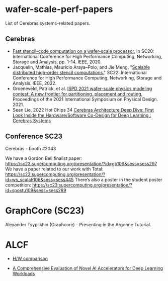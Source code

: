 # wafer-scale-perf-papers
List of Cerebras systems-related papers.

## Cerebras
- [Fast stencil-code computation on a wafer-scale processor.](https://arxiv.org/pdf/2010.03660.pdf?trk=public_post_comment-text) In SC20: International Conference for High Performance Computing, Networking, Storage and Analysis, pp. 1-14. IEEE, 2020.
- Jacquelin, Mathias, Mauricio Araya–Polo, and Jie Meng. "[Scalable distributed high-order stencil computations.](https://ieeexplore.ieee.org/iel7/10046045/10045783/10046080.pdf?casa_token=vwz495dv96QAAAAA:qfFrpLbOIP8CCfDWzsxcBcDIn1BF9270TViJ-PSPzf4JjVnC-FcbHw8oKjL-Sw_366zFzK0e)" SC22: International Conference for High Performance Computing, Networking, Storage and Analysis. IEEE, 2022.
- Groeneveld, Patrick, et al. [ISPD 2021 wafer-scale physics modeling contest: A new frontier for partitioning, placement and routing.](https://dl.acm.org/doi/pdf/10.1145/3439706.3446904?casa_token=D1GwF3wH88sAAAAA:2xGUZpuO1qhxQJRgYpa4J2xZi7V9pRSe6WlpIJ39yiJVdKKIysrD3yq8tAzClLx7F0Az1CUVB_9F) Proceedings of the 2021 International Symposium on Physical Design. 2021.
- Sean Lie, 2022 Hot Chips 34 [Cerebras Architecture Deep Dive: First Look Inside the Hardware/Software Co-Design for Deep Learning : Cerebras Systems](https://8968533.fs1.hubspotusercontent-na1.net/hubfs/8968533/IEEE%20Micro%202023-03%20Hot%20Chips%2034%20Cerebras%20Architecture%20Deep%20Dive.pdf)



## Conference SC23
Cerebras - booth #2043

We have a Gordon Bell finalist paper: https://sc23.supercomputing.org/presentation/?id=gb109&sess=sess297
We have a paper related to our work with Total: https://sc23.supercomputing.org/presentation/?id=ws_scalah106&sess=sess445
There’s also a poster in the student poster competition: https://sc23.supercomputing.org/presentation/?id=spostu109&sess=sess289

# GraphCore (SC23)
Alexander Tsyplikhin (Graphcore) - Presenting in the Argonne Tutorial.


# ALCF
 - [H/W comparison](https://pdf.sciencedirectassets.com/271017/1-s2.0-S1383762122X00076/1-s2.0-S1383762122001138/main.pdf?X-Amz-Security-Token=IQoJb3JpZ2luX2VjEEYaCXVzLWVhc3QtMSJIMEYCIQDQFFhB9mQXijHYjVp03y3kVqXDsXlbS5bNr0c68pf4TQIhANLhrX8UZKkQFF1XTkKm5OpJ7rZ1HjxYNMQSPrFHQCqpKrIFCG8QBRoMMDU5MDAzNTQ2ODY1IgyvXJLhzRQ9BBeBiLAqjwXCWLOroHozWdA25qJplb9bwEtNa6RYebSNtq1ZPhqpIx99SM9vYZoW3kA9dVDtNQG4x7a%2FXVrrhucHaMKeY3ZTfBrly5eQWUJPS5mp2MUbZ0efccb0HwG1b03honre4TAnu9tc0Ks6wsabcSFqRFqwXi6Lu1Eyy6GvY7GYTL%2FRyqkOplILrt8E10IVCecK2%2FGnIM%2FimEv5b38FA9QCsjQqYZdlVy0ad1FfOO1m5249LsRSha5cPQLIgzghIQ1oX2wFKcmiAdkQbwQTEM5K1dUSlWkyExnZEf7%2BE5IrV%2BAEvx%2BXKMLsG%2BfZr3OXUIn35dYDxNpwusq3MUIZxSQ0Jw5LWWbHJrIVEu7hH1uB%2FIlhzZ93o%2B8v4JbQ17B0rVyFX5pyJRSjvJIeRRGM4KM553sGnOgTbbl%2BlFR4rBnsmtX514VeEnasG4ywtx518RfgUX3MuqVl1dFM7KV2hZY08Nka70fFVjjstlGd38nxq1iP3TL7D7s7TzcAEr%2BigPcwvSH0XhVdAtXxCs8F0gy4DI%2FffTTbdF2X6%2FTgls04hf0BtQbDkZ1j48V99jEzVJg5jBz5qUvz0%2BvE9FyQK1%2FKwlYdOUcoKDFCkAky1U9z4DdqzFLcXl8q4wisvO%2FCt0brZrHXCBvitPr%2Fu2kDrEgUPtQyfOfXOYNGqq2qvwm5g2REG5kTBPiN36Hi%2F8zc6IXNYAj5Ajf2zMDi4XiZbXUL8OeULk0vSF6xoGTpbBoz%2FYBAN9Za4CZtKkOzv7bAuk1h89%2F3mE7wA8lvpqVUR2Dvx56LBDii6Ga5%2Bb2lzj5LfTWo5clyqovPOTMr1lvAfPkQLp502rhqPNYkrMwwoc6WlhSbU4axKJ87TBDbQ0MXseblMK6B6KkGOrABl0oN15xHAn0XSt9QF%2FI1QXW45PEe%2FzAs3WwIt5cgjN3cSMeU7G95r7zZw87CqBgCAqXX2rFJnTwzla%2BAY%2BamS4R7CLRxzKKXlxehdlkLbs6dDAReHfvj30fZEcKs7eHv0JlfeMC5RPAO%2B4nRa2Vl5rpXS%2B5P6Tx8x6d1xnB0veSm1%2B14Io88dJNygDYa65n9K%2BPzZyb658maw7TWByiZUm%2FR1X%2FvSyTMhBM8c5D98Jg%3D&X-Amz-Algorithm=AWS4-HMAC-SHA256&X-Amz-Date=20231026T062905Z&X-Amz-SignedHeaders=host&X-Amz-Expires=300&X-Amz-Credential=ASIAQ3PHCVTYRWLF4Y6K%2F20231026%2Fus-east-1%2Fs3%2Faws4_request&X-Amz-Signature=e856a80e52aa69f619646de716a41a69e3bf023838eadaf7f25f4acf8d3af5e9&hash=94be73c848a6c754e8d9175a1862ba3084325c25f701fe019f33d9fe9e9524ba&host=68042c943591013ac2b2430a89b270f6af2c76d8dfd086a07176afe7c76c2c61&pii=S1383762122001138&tid=spdf-6d2d51d6-deef-4139-bd14-c56e9141c5e9&sid=a5a2757c19fdd148389b64c4e18bc9aa3e3bgxrqa&type=client&tsoh=d3d3LnNjaWVuY2VkaXJlY3QuY29t&ua=0f155c54055506545d530a&rr=81c0a493dc73530a&cc=us)

- [A Comprehensive Evaluation of Novel AI Accelerators for Deep Learning Workloads](https://ieeexplore.ieee.org/document/10024028)
